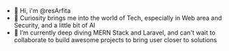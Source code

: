 - 👋 Hi, i'm @resArfita
- 👀 Curiosity brings me into the world of Tech, especially in Web area and Security, and a little bit of AI
- 🌱 I’m currently deep diving MERN Stack and Laravel, and can't wait to collaborate to build awesome projects to bring user closer to solutions

<!---
resArfita/resArfita is a ✨ special ✨ repository because its `README.md` (this file) appears on your GitHub profile.
You can click the Preview link to take a look at your changes.
--->
